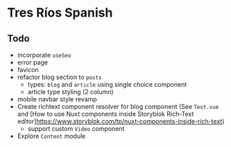 # Tres Ríos Spanish

## Todo

- incorporate `useSeo`
- error page
- favicon
- refactor blog section to `posts`
  - types: `blog` and `article` using single choice component
  - article type styling (2 column)
- mobile navbar style revamp
- Create richtext component resolver for blog component (See `Test.vue` and [How to use Nuxt components inside Storyblok Rich-Text editor]https://www.storyblok.com/tp/nuxt-components-inside-rich-text)
  - support custom `Video` component
- Explore `Content` module
